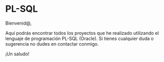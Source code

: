 # PL-SQL

Bienvenid@,

Aquí podrás encontrar todos los proyectos que he realizado utilizando el lenguaje de programación PL-SQL (Oracle). Si tienes cualquier duda o sugerencia no dudes en contactar conmigo.

¡Un saludo!
